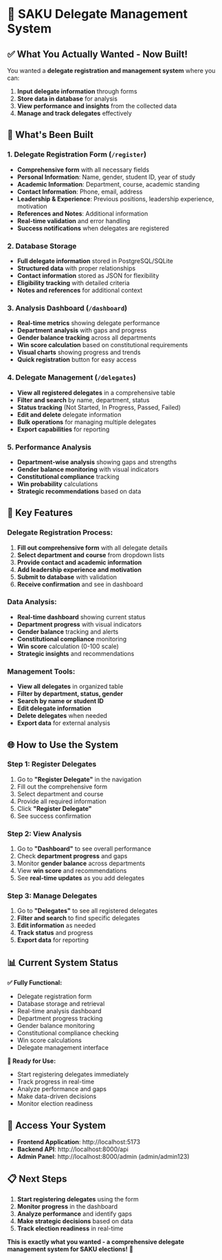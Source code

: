 # 🎯 SAKU Delegate Management System

## ✅ What You Actually Wanted - Now Built!

You wanted a **delegate registration and management system** where you can:
1. **Input delegate information** through forms
2. **Store data in database** for analysis
3. **View performance and insights** from the collected data
4. **Manage and track delegates** effectively

## 🚀 What's Been Built

### 1. **Delegate Registration Form** (`/register`)
- **Comprehensive form** with all necessary fields
- **Personal Information**: Name, gender, student ID, year of study
- **Academic Information**: Department, course, academic standing
- **Contact Information**: Phone, email, address
- **Leadership & Experience**: Previous positions, leadership experience, motivation
- **References and Notes**: Additional information
- **Real-time validation** and error handling
- **Success notifications** when delegates are registered

### 2. **Database Storage**
- **Full delegate information** stored in PostgreSQL/SQLite
- **Structured data** with proper relationships
- **Contact information** stored as JSON for flexibility
- **Eligibility tracking** with detailed criteria
- **Notes and references** for additional context

### 3. **Analysis Dashboard** (`/dashboard`)
- **Real-time metrics** showing delegate performance
- **Department analysis** with gaps and progress
- **Gender balance tracking** across all departments
- **Win score calculation** based on constitutional requirements
- **Visual charts** showing progress and trends
- **Quick registration** button for easy access

### 4. **Delegate Management** (`/delegates`)
- **View all registered delegates** in a comprehensive table
- **Filter and search** by name, department, status
- **Status tracking** (Not Started, In Progress, Passed, Failed)
- **Edit and delete** delegate information
- **Bulk operations** for managing multiple delegates
- **Export capabilities** for reporting

### 5. **Performance Analysis**
- **Department-wise analysis** showing gaps and strengths
- **Gender balance monitoring** with visual indicators
- **Constitutional compliance** tracking
- **Win probability** calculations
- **Strategic recommendations** based on data

## 🎯 Key Features

### **Delegate Registration Process:**
1. **Fill out comprehensive form** with all delegate details
2. **Select department and course** from dropdown lists
3. **Provide contact and academic information**
4. **Add leadership experience and motivation**
5. **Submit to database** with validation
6. **Receive confirmation** and see in dashboard

### **Data Analysis:**
- **Real-time dashboard** showing current status
- **Department progress** with visual indicators
- **Gender balance** tracking and alerts
- **Constitutional compliance** monitoring
- **Win score** calculation (0-100 scale)
- **Strategic insights** and recommendations

### **Management Tools:**
- **View all delegates** in organized table
- **Filter by department, status, gender**
- **Search by name or student ID**
- **Edit delegate information**
- **Delete delegates** when needed
- **Export data** for external analysis

## 🌐 How to Use the System

### **Step 1: Register Delegates**
1. Go to **"Register Delegate"** in the navigation
2. Fill out the comprehensive form
3. Select department and course
4. Provide all required information
5. Click **"Register Delegate"**
6. See success confirmation

### **Step 2: View Analysis**
1. Go to **"Dashboard"** to see overall performance
2. Check **department progress** and gaps
3. Monitor **gender balance** across departments
4. View **win score** and recommendations
5. See **real-time updates** as you add delegates

### **Step 3: Manage Delegates**
1. Go to **"Delegates"** to see all registered delegates
2. **Filter and search** to find specific delegates
3. **Edit information** as needed
4. **Track status** and progress
5. **Export data** for reporting

## 📊 Current System Status

**✅ Fully Functional:**
- Delegate registration form
- Database storage and retrieval
- Real-time analysis dashboard
- Department progress tracking
- Gender balance monitoring
- Constitutional compliance checking
- Win score calculations
- Delegate management interface

**🎯 Ready for Use:**
- Start registering delegates immediately
- Track progress in real-time
- Analyze performance and gaps
- Make data-driven decisions
- Monitor election readiness

## 🚀 Access Your System

- **Frontend Application**: http://localhost:5173
- **Backend API**: http://localhost:8000/api
- **Admin Panel**: http://localhost:8000/admin (admin/admin123)

## 📋 Next Steps

1. **Start registering delegates** using the form
2. **Monitor progress** in the dashboard
3. **Analyze performance** and identify gaps
4. **Make strategic decisions** based on data
5. **Track election readiness** in real-time

**This is exactly what you wanted - a comprehensive delegate management system for SAKU elections!** 🎉

